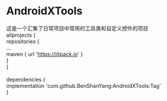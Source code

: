 # AndroidXTools
这是一个汇集了日常项目中常用的工具类和自定义控件的项目
<br>
allprojects {<br/>
	repositories {<br/>
		...<br/>
		maven { url 'https://jitpack.io' }<br/>
	}<br/>
}
</br>
<br>
dependencies {<br/>
 	 implementation 'com.github.BenShanYang:AndroidXTools:Tag'<br/>
}
</br>
